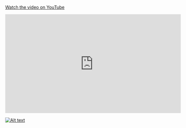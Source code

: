 [Watch the video on YouTube](https://youtu.be/SuQlZzPlXiE)


<iframe width="560" height="315" src="https://www.youtube.com/embed/SuQlZzPlXiE" frameborder="0" allowfullscreen></iframe>

[![Alt text](https://img.youtube.com/vi/SuQlZzPlXiE/0.jpg)](https://youtu.be/SuQlZzPlXiE)
